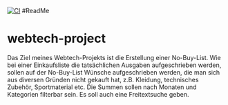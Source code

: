 [![CI](https://github.com/marlenebuelt/webtech-project/actions/workflows/tests.yml/badge.svg)](https://github.com/marlenebuelt/webtech-project/actions/workflows/tests.yml)
#ReadMe

# webtech-project
Das Ziel meines Webtech-Projekts ist die Erstellung einer No-Buy-List. Wie bei einer Einkaufsliste die tatsächlichen Ausgaben aufgeschrieben werden, sollen auf der No-Buy-List Wünsche aufgeschrieben werden, die man sich aus diversen Gründen nicht gekauft hat, z.B. Kleidung, technisches Zubehör, Sportmaterial etc. Die Summen sollen nach Monaten und Kategorien filterbar sein. Es soll auch eine Freitextsuche geben.
